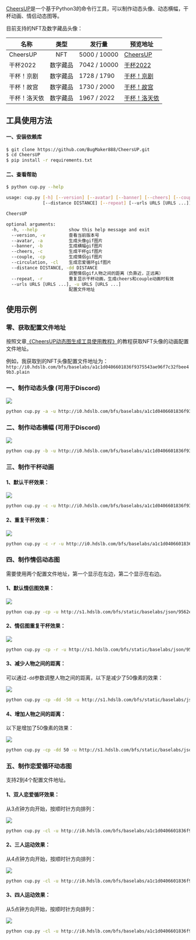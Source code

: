 
[CheersUP](https://github.com/BugMaker888/CheersUP)是一个基于Python3的命令行工具，可以制作动态头像、动态横幅，干杯动画、情侣动态图等。

目前支持的NFT及数字藏品头像：

| 名称         | 类型     | 发行量       | 预览地址 |
| ------------ | :------: | ------------ | -------- |
| CheersUP     | NFT      | 5000 / 10000 | [CheersUP](https://opensea.io/collection/cheers-up) |
| 干杯2022     | 数字藏品 | 7042 / 10000 | [干杯2022](https://www.bilibili.com/blackboard/pangu/nft-collection.html?item_id=1004) |
| 干杯！京剧   | 数字藏品 | 1728 / 1790  | [干杯！京剧](https://www.bilibili.com/blackboard/pangu/nft-collection.html?item_id=1056) |
| 干杯！故宫   | 数字藏品 | 1730 / 2000  | [干杯！故宫](https://www.bilibili.com/blackboard/pangu/nft-collection.html?item_id=1152) |
| 干杯！洛天依 | 数字藏品 | 1967 / 2022  | [干杯！洛天依](https://www.bilibili.com/blackboard/pangu/nft-collection.html?item_id=1234) |


## 工具使用方法

#### 一、安装依赖库

``` bash
$ git clone https://github.com/BugMaker888/CheersUP.git
$ cd CheersUP
$ pip install -r requirements.txt
```

#### 二、查看帮助

``` bash
$ python cup.py --help

usage: cup.py [-h] [--version] [--avatar] [--banner] [--cheers] [--couple]
              [--distance DISTANCE] [--repeat] [--urls URLS [URLS ...]]

CheersUP

optional arguments:
  -h, --help            show this help message and exit
  --version, -v         查看当前版本号
  --avatar, -a          生成头像gif图片
  --banner, -b          生成横幅gif图片
  --cheers, -c          生成干杯gif图片
  --couple, -cp         生成情侣gif图片
  --circulation, -cl    生成恋爱循环gif图片
  --distance DISTANCE, -dd DISTANCE
                        调整情侣gif人物之间的距离（负靠近，正远离）
  --repeat, -r          重复显示干杯动画，生成cheers和couple动画时有效
  --urls URLS [URLS ...], -u URLS [URLS ...]
                        配置文件地址
```

## 使用示例

### 零、获取配置文件地址

按照文章[《CheersUP动态图生成工具使用教程》](https://bugmaker.eth.limo/gif-maker-for-cheersup-nft.html)的教程获取NFT头像的动画配置文件地址。

例如，我获取到的NFT头像配置文件地址为：`http://i0.hdslb.com/bfs/baselabs/a1c1d0406601836f9375543ae96f7c32fbee49b3.plain`


### 一、制作动态头像 (可用于Discord)

![](https://cdn.jsdelivr.net/gh/BugMaker888/CheersUP/preview/avatar.gif)

``` bash
python cup.py -a -u http://i0.hdslb.com/bfs/baselabs/a1c1d0406601836f9375543ae96f7c32fbee49b3.plain
```

### 二、制作动态横幅 (可用于Discord)

![](https://cdn.jsdelivr.net/gh/BugMaker888/CheersUP/preview/banner.gif)

``` bash
python cup.py -b -u http://i0.hdslb.com/bfs/baselabs/a1c1d0406601836f9375543ae96f7c32fbee49b3.plain
```

### 三、制作干杯动画

#### 1、默认干杯效果：

![](https://cdn.jsdelivr.net/gh/BugMaker888/CheersUP/preview/cheers.gif)

``` bash
python cup.py -c -u http://i0.hdslb.com/bfs/baselabs/a1c1d0406601836f9375543ae96f7c32fbee49b3.plain
```

#### 2、重复干杯效果：

![](https://cdn.jsdelivr.net/gh/BugMaker888/CheersUP/preview/cheers_repeat.gif)

``` bash
python cup.py -c -r -u http://i0.hdslb.com/bfs/baselabs/a1c1d0406601836f9375543ae96f7c32fbee49b3.plain
```

### 四、制作情侣动态图

需要使用两个配置文件地址，第一个显示在左边，第二个显示在右边。

#### 1、默认情侣图效果：

![](https://cdn.jsdelivr.net/gh/BugMaker888/CheersUP/preview/couple.gif)

``` bash
python cup.py -cp -u http://s1.hdslb.com/bfs/static/baselabs/json/9562e7646ba4bf5961cc8278615c10d47499c1a6.json http://i0.hdslb.com/bfs/baselabs/a1c1d0406601836f9375543ae96f7c32fbee49b3.plain 
```

#### 2、情侣图重复干杯效果：

![](https://cdn.jsdelivr.net/gh/BugMaker888/CheersUP/preview/couple_repeat.gif)

``` bash
python cup.py -cp -r -u http://s1.hdslb.com/bfs/static/baselabs/json/9562e7646ba4bf5961cc8278615c10d47499c1a6.json http://i0.hdslb.com/bfs/baselabs/a1c1d0406601836f9375543ae96f7c32fbee49b3.plain 
```

#### 3、减少人物之间的距离：

可以通过`-dd`参数调整人物之间的距离，以下是减少了50像素的效果：

![](https://cdn.jsdelivr.net/gh/BugMaker888/CheersUP/preview/couple-50.gif)

``` bash
python cup.py -cp -dd -50 -u http://s1.hdslb.com/bfs/static/baselabs/json/9562e7646ba4bf5961cc8278615c10d47499c1a6.json http://i0.hdslb.com/bfs/baselabs/a1c1d0406601836f9375543ae96f7c32fbee49b3.plain 
```

#### 4、增加人物之间的距离：

以下是增加了50像素的效果：

![](https://cdn.jsdelivr.net/gh/BugMaker888/CheersUP/preview/couple+50.gif)

``` bash
python cup.py -cp -dd 50 -u http://s1.hdslb.com/bfs/static/baselabs/json/9562e7646ba4bf5961cc8278615c10d47499c1a6.json http://i0.hdslb.com/bfs/baselabs/a1c1d0406601836f9375543ae96f7c32fbee49b3.plain 
```

### 五、制作恋爱循环动态图

支持2到4个配置文件地址。

#### 1、双人恋爱循环效果：

从3点钟方向开始，按顺时针方向排列：

![](https://cdn.jsdelivr.net/gh/BugMaker888/CheersUP/preview/circulation_2.gif)

``` bash
python cup.py -cl -u http://i0.hdslb.com/bfs/baselabs/a1c1d0406601836f9375543ae96f7c32fbee49b3.plain http://i0.hdslb.com/bfs/baselabs/0edc00a83666f149a7db6b5066e90de3618b3ca0.plain
```

#### 2、三人运动效果：

从4点钟方向开始，按顺时针方向排列：

![](https://cdn.jsdelivr.net/gh/BugMaker888/CheersUP/preview/circulation_3.gif)

``` bash
python cup.py -cl -u http://i0.hdslb.com/bfs/baselabs/a1c1d0406601836f9375543ae96f7c32fbee49b3.plain http://i0.hdslb.com/bfs/baselabs/0edc00a83666f149a7db6b5066e90de3618b3ca0.plain http://s1.hdslb.com/bfs/static/baselabs/json/e1de7fa803aba05aea3e93990c68e4e97aaf9cb6.json
```

#### 3、四人运动效果：

从5点钟方向开始，按顺时针方向排列：

![](https://cdn.jsdelivr.net/gh/BugMaker888/CheersUP/preview/circulation_4.gif)

``` bash
python cup.py -cl -u http://i0.hdslb.com/bfs/baselabs/a1c1d0406601836f9375543ae96f7c32fbee49b3.plain http://i0.hdslb.com/bfs/baselabs/0edc00a83666f149a7db6b5066e90de3618b3ca0.plain http://s1.hdslb.com/bfs/static/baselabs/json/e1de7fa803aba05aea3e93990c68e4e97aaf9cb6.json http://s1.hdslb.com/bfs/static/baselabs/json/d045e03d6198b58d4a0f268ee28a0e4ff9f78a93.json
```

